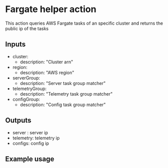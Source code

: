 # Fargate helper action

This action queries AWS Fargate tasks of an specific cluster and returns the public ip of the tasks

## Inputs

- cluster:
  - description: "Cluster arn"
- region:
  - description: "AWS region"
- serverGroup:
  - description: "Server task group matcher"
- telemetryGroup:
  - description: "Telemetry task group matcher"
- configGroup:
  - description: "Config task group matcher"

## Outputs

- server : server ip
- telemetry: telemetry ip
- configs: config ip

## Example usage

